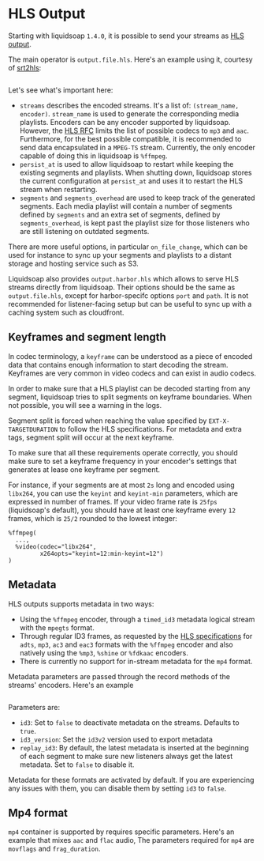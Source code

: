 # HLS Output

Starting with liquidsoap `1.4.0`, it is possible to send your streams as [HLS output](https://en.wikipedia.org/wiki/HTTP_Live_Streaming).

The main operator is `output.file.hls`. Here's an example using it, courtesy of [srt2hls](https://github.com/mbugeia/srt2hls):

```{.liquidsoap include="output.file.hls.liq"}

```

Let's see what's important here:

- `streams` describes the encoded streams. It's a list of: `(stream_name, encoder)`. `stream_name` is used to generate
  the corresponding media playlists. Encoders can be any encoder supported by liquidsoap. However, the [HLS RFC](https://tools.ietf.org/html/rfc8216)
  limits the list of possible codecs to `mp3` and `aac`. Furthermore, for the best possible compatible, it is recommended
  to send data encapsulated in a `MPEG-TS` stream. Currently, the only encoder capable of doing this in liquidsoap is `%ffmpeg`.
- `persist_at` is used to allow liquidsoap to restart while keeping the existing segments and playlists. When
  shutting down, liquidsoap stores the current configuration at `persist_at` and uses it to restart the HLS stream when
  restarting.
- `segments` and `segments_overhead` are used to keep track of the generated segments. Each media playlist will contain
  a number of segments defined by `segments` and an extra set of segments, defined by `segments_overhead`, is kept past the playlist size for those
  listeners who are still listening on outdated segments.

There are more useful options, in particular `on_file_change`, which can be used for instance to sync up your segments and playlists
to a distant storage and hosting service such as S3.

Liquidsoap also provides `output.harbor.hls` which allows to serve HLS streams directly from
liquidsoap. Their options should be the same as `output.file.hls`, except for harbor-specifc options `port` and `path`. It is
not recommended for listener-facing setup but can be useful to sync up with a caching system such as cloudfront.

## Keyframes and segment length

In codec terminology, a `keyframe` can be understood as a piece of encoded data that contains enough information to start decoding the stream.
Keyframes are very common in video codecs and can exist in audio codecs.

In order to make sure that a HLS playlist can be decoded starting from any segment, liquidsoap tries to split segments on keyframe boundaries. When not possible,
you will see a warning in the logs.

Segment split is forced when reaching the value specified by `EXT-X-TARGETDURATION` to follow the HLS specifications. For metadata and extra tags, segment split will
occur at the next keyframe.

To make sure that all these requirements operate correctly, you should make sure to set a keyframe frequency in your encoder's settings that generates at lease one
keyframe per segment.

For instance, if your segments are at most `2s` long and encoded using `libx264`, you can use the `keyint` and `keyint-min` parameters, which are expressed
in number of frames. If your video frame rate is `25fps` (liquidsoap's default), you should have at least one keyframe every `12` frames, which is `25/2` rounded
to the lowest integer:

```liquidsoap
%ffmpeg(
  ...,
  %video(codec="libx264",
         x264opts="keyint=12:min-keyint=12")
)
```

## Metadata

HLS outputs supports metadata in two ways:

- Using the `%ffmpeg` encoder, through a `timed_id3` metadata logical stream with the `mpegts` format.
- Through regular ID3 frames, as requested by the [HLS specifications](https://datatracker.ietf.org/doc/html/rfc8216#section-3.4) for `adts`, `mp3`, `ac3` and `eac3` formats with the `%ffmpeg` encoder and also natively using the `%mp3`, `%shine` or `%fdkaac` encoders.
- There is currently no support for in-stream metadata for the `mp4` format.

Metadata parameters are passed through the record methods of the streams' encoders. Here's an example

```{.liquidsoap include="hls-metadata.liq"}

```

Parameters are:

- `id3`: Set to `false` to deactivate metadata on the streams. Defaults to `true`.
- `id3_version`: Set the `id3v2` version used to export metadata
- `replay_id3`: By default, the latest metadata is inserted at the beginning of each segment to make sure new listeners always get the latest metadata. Set to `false` to disable it.

Metadata for these formats are activated by default. If you are experiencing any issues with them, you can disable them by setting `id3` to `false`.

## Mp4 format

`mp4` container is supported by requires specific parameters. Here's an example that mixes `aac` and `flac` audio, The parameters
required for `mp4` are `movflags` and `frag_duration`.

```{.liquidsoap include="hls-mp4.liq"}

```
